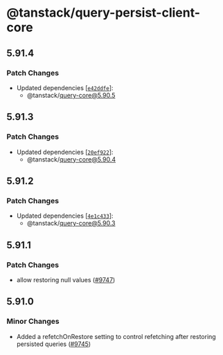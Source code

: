 # @tanstack/query-persist-client-core

## 5.91.4

### Patch Changes

- Updated dependencies [[`e42ddfe`](https://github.com/TanStack/query/commit/e42ddfe919f34f847ca101aeef162c69845f9a1e)]:
  - @tanstack/query-core@5.90.5

## 5.91.3

### Patch Changes

- Updated dependencies [[`20ef922`](https://github.com/TanStack/query/commit/20ef922a0a7c3aee00150bf69123c338b0922922)]:
  - @tanstack/query-core@5.90.4

## 5.91.2

### Patch Changes

- Updated dependencies [[`4e1c433`](https://github.com/TanStack/query/commit/4e1c4338a72f7384600bbda99e44bc1891695df4)]:
  - @tanstack/query-core@5.90.3

## 5.91.1

### Patch Changes

- allow restoring null values ([#9747](https://github.com/TanStack/query/pull/9747))

## 5.91.0

### Minor Changes

- Added a refetchOnRestore setting to control refetching after restoring persisted queries ([#9745](https://github.com/TanStack/query/pull/9745))
